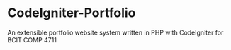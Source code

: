 # CodeIgniter-Portfolio
An extensible portfolio website system written in PHP with CodeIgniter for BCIT COMP 4711
